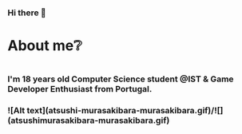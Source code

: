 ### Hi there 👋

<h1> About me❔<h1>

<h3>I'm 18 years old Computer Science student @IST & Game Developer Enthusiast from Portugal.<h3> 
<p>![Alt text](atsushi-murasakibara-murasakibara.gif)/![](atsushimurasakibara-murasakibara.gif)<p>

<!--
**diogomsmiranda/diogomsmiranda** is a ✨ _special_ ✨ repository because its `README.md` (this file) appears on your GitHub profile.

Here are some ideas to get you started:

- 🔭 I’m currently working on ...
- 🌱 I’m currently learning ...
- 👯 I’m looking to collaborate on ...
- 🤔 I’m looking for help with ...
- 💬 Ask me about ...
- 📫 How to reach me: ...
- 😄 Pronouns: ...
- ⚡ Fun fact: ...
-->
